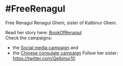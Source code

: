 # #FreeRenagul

Free Renagul Renagul Gheni, sister of Kalbinur Gheni.

Read her story here: [BookOfRenagul](BookOfRenagul/BookOfRenagul.pdf)  
Check the campaigns: 
* the [Social media campaign](SocialMediaCampaign/SocialMedia.md) and 
* the [Chinese consulate campaign](ChineseConsulateCampaign)
Follow her sister: https://twitter.com/Qelbinur10
